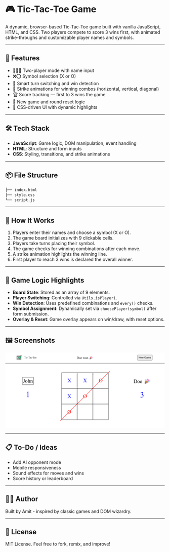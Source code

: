 # 🎮 Tic-Tac-Toe Game

A dynamic, browser-based Tic-Tac-Toe game built with vanilla JavaScript, HTML, and CSS. Two players compete to score 3 wins first, with animated strike-throughs and customizable player names and symbols.

---

## 🚀 Features

- 🧑‍🤝‍🧑 Two-player mode with name input
- ❌⭕ Symbol selection (X or O)
- 🧠 Smart turn switching and win detection
- 🎯 Strike animations for winning combos (horizontal, vertical, diagonal)
- 🏆 Score tracking — first to 3 wins the game
- 🔄 New game and round reset logic
- 🎨 CSS-driven UI with dynamic highlights

---

## 🛠 Tech Stack

- **JavaScript**: Game logic, DOM manipulation, event handling
- **HTML**: Structure and form inputs
- **CSS**: Styling, transitions, and strike animations

---

## 📦 File Structure

```
├── index.html
├── style.css
└── script.js
```

---

## 🧩 How It Works

1. Players enter their names and choose a symbol (X or O).
2. The game board initializes with 9 clickable cells.
3. Players take turns placing their symbol.
4. The game checks for winning combinations after each move.
5. A strike animation highlights the winning line.
6. First player to reach 3 wins is declared the overall winner.

---

## 🧪 Game Logic Highlights

- **Board State**: Stored as an array of 9 elements.
- **Player Switching**: Controlled via `Utils.isPlayer1`.
- **Win Detection**: Uses predefined combinations and `every()` checks.
- **Symbol Assignment**: Dynamically set via `choosePlayer(symbol)` after form submission.
- **Overlay & Reset**: Game overlay appears on win/draw, with reset options.

---

## 🖼️ Screenshots

![screenshot](https://raw.githubusercontent.com/amit03210/Tic-Tac-Toe/refs/heads/main/asset/screenshot.png)

---

## 📋 To-Do / Ideas

- Add AI opponent mode
- Mobile responsiveness
- Sound effects for moves and wins
- Score history or leaderboard

---

## 🧑‍💻 Author

Built by Amit - inspired by classic games and DOM wizardry.

---

## 📄 License

MIT License. Feel free to fork, remix, and improve!
